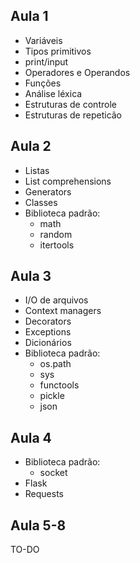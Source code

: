 Aula 1
------
- Variáveis
- Tipos primitivos
- print/input
- Operadores e Operandos
- Funções
- Análise léxica
- Estruturas de controle
- Estruturas de repeticão

Aula 2
------
- Listas
- List comprehensions
- Generators
- Classes
- Biblioteca padrão:
	- math
	- random
	- itertools

Aula 3
------
- I/O de arquivos
- Context managers
- Decorators
- Exceptions
- Dicionários
- Biblioteca padrão:
	- os.path
	- sys
	- functools
	- pickle
	- json

Aula 4
------
- Biblioteca padrão:
	- socket
- Flask
- Requests

Aula 5-8
------
TO-DO

